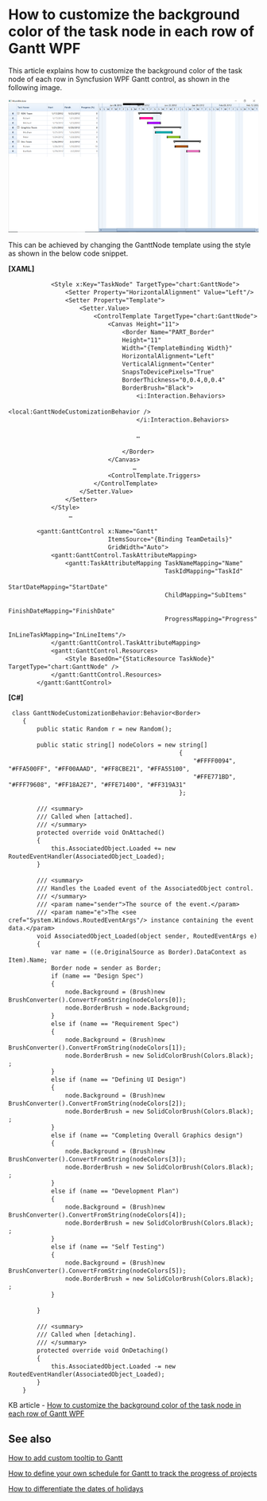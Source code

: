 # How to customize the background color of the task node in each row of Gantt WPF

This article explains how to customize the background color of the task node of each row in Syncfusion WPF Gantt control, as shown in the following image.
 
 ![](Output.png)
 
This can be achieved by changing the GanttNode template using the style as shown in the below code snippet.

**[XAML]**

```
            <Style x:Key="TaskNode" TargetType="chart:GanttNode">
                <Setter Property="HorizontalAlignment" Value="Left"/>
                <Setter Property="Template">
                    <Setter.Value>
                        <ControlTemplate TargetType="chart:GanttNode">
                            <Canvas Height="11">
                                <Border Name="PART_Border"
                                Height="11"
                                Width="{TemplateBinding Width}"
                                HorizontalAlignment="Left"
                                VerticalAlignment="Center" 
                                SnapsToDevicePixels="True"
                                BorderThickness="0,0.4,0,0.4"
                                BorderBrush="Black">
                                    <i:Interaction.Behaviors>
                                        <local:GanttNodeCustomizationBehavior />
                                    </i:Interaction.Behaviors>

                                    …

                                </Border>
                            </Canvas>
                                   …
                            <ControlTemplate.Triggers>
                        </ControlTemplate>
                    </Setter.Value>
                </Setter>
            </Style>
                 …

        <gantt:GanttControl x:Name="Gantt"
                            ItemsSource="{Binding TeamDetails}"
                            GridWidth="Auto">
            <gantt:GanttControl.TaskAttributeMapping>
                <gantt:TaskAttributeMapping TaskNameMapping="Name"
                                            TaskIdMapping="TaskId"
                                            StartDateMapping="StartDate" 
                                            ChildMapping="SubItems"
                                            FinishDateMapping="FinishDate"
                                            ProgressMapping="Progress"
                                            InLineTaskMapping="InLineItems"/>
            </gantt:GanttControl.TaskAttributeMapping>
            <gantt:GanttControl.Resources>
                <Style BasedOn="{StaticResource TaskNode}" TargetType="chart:GanttNode" />
            </gantt:GanttControl.Resources>
        </gantt:GanttControl>
```
**[C#]**

```
 class GanttNodeCustomizationBehavior:Behavior<Border>
    {
        public static Random r = new Random();

        public static string[] nodeColors = new string[]
                                                {
                                                    "#FFFF0094", "#FFA500FF", "#FF00AAAD", "#FF8CBE21", "#FFA55100",
                                                    "#FFE771BD", "#FFF79608", "#FF18A2E7", "#FFE71400", "#FF319A31"
                                                };

        /// <summary>
        /// Called when [attached].
        /// </summary>
        protected override void OnAttached()
        {
            this.AssociatedObject.Loaded += new RoutedEventHandler(AssociatedObject_Loaded);
        }

        /// <summary>
        /// Handles the Loaded event of the AssociatedObject control.
        /// </summary>
        /// <param name="sender">The source of the event.</param>
        /// <param name="e">The <see cref="System.Windows.RoutedEventArgs"/> instance containing the event data.</param>
        void AssociatedObject_Loaded(object sender, RoutedEventArgs e)
        {
            var name = ((e.OriginalSource as Border).DataContext as Item).Name;
            Border node = sender as Border;
            if (name == "Design Spec")
            {
                node.Background = (Brush)new BrushConverter().ConvertFromString(nodeColors[0]);
                node.BorderBrush = node.Background;
            }
            else if (name == "Requirement Spec")
            {
                node.Background = (Brush)new BrushConverter().ConvertFromString(nodeColors[1]);
                node.BorderBrush = new SolidColorBrush(Colors.Black); ;
            }
            else if (name == "Defining UI Design")
            {
                node.Background = (Brush)new BrushConverter().ConvertFromString(nodeColors[2]);
                node.BorderBrush = new SolidColorBrush(Colors.Black); ;
            }
            else if (name == "Completing Overall Graphics design")
            {
                node.Background = (Brush)new BrushConverter().ConvertFromString(nodeColors[3]);
                node.BorderBrush = new SolidColorBrush(Colors.Black); ;
            }
            else if (name == "Development Plan")
            {
                node.Background = (Brush)new BrushConverter().ConvertFromString(nodeColors[4]);
                node.BorderBrush = new SolidColorBrush(Colors.Black); ;
            }
            else if (name == "Self Testing")
            {
                node.Background = (Brush)new BrushConverter().ConvertFromString(nodeColors[5]);
                node.BorderBrush = new SolidColorBrush(Colors.Black); ;
            }
            
        }

        /// <summary>
        /// Called when [detaching].
        /// </summary>
        protected override void OnDetaching()
        {
            this.AssociatedObject.Loaded -= new RoutedEventHandler(AssociatedObject_Loaded);
        }
    }
```

KB article - [How to customize the background color of the task node in each row of Gantt WPF](https://www.syncfusion.com/kb/12065/how-to-customize-the-background-color-of-the-task-node-in-each-row-of-gantt-in-the-wpf)

## See also

[How to add custom tooltip to Gantt](https://help.syncfusion.com/wpf/gantt/customtooltip)
 
[How to define your own schedule for Gantt to track the progress of projects](https://help.syncfusion.com/wpf/gantt/custom-schedule)
 
[How to differentiate the dates of holidays](https://help.syncfusion.com/wpf/gantt/holidays-customization)

